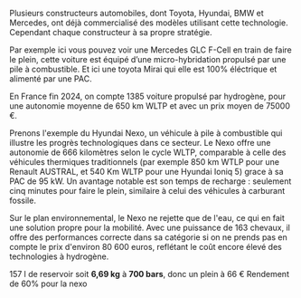 Plusieurs constructeurs automobiles, dont Toyota, Hyundai, BMW et Mercedes, ont déjà commercialisé des modèles utilisant cette technologie. Cependant chaque constructeur à sa propre stratégie.

Par exemple ici vous pouvez voir une Mercedes GLC F-Cell en train de faire le plein, cette voiture est équipé d’une micro-hybridation propulsé par une pile à combustible. Et ici une toyota Mirai qui elle est 100% éléctrique et alimenté par une PAC.

En France fin 2024, on compte 1385 voiture propulsé par hydrogène, pour une autonomie moyenne de 650 km WLTP et avec un prix moyen de 75000 €.

Prenons l'exemple du Hyundai Nexo, un véhicule à pile à combustible qui illustre les progrès technologiques dans ce secteur. Le Nexo offre une autonomie de 666 kilomètres selon le cycle WLTP, comparable à celle des véhicules thermiques traditionnels (par exemple 850 km WTLP pour une Renault AUSTRAL, et 540 Km WLTP pour une Hyundai Ioniq 5) grace à sa PAC de 95 kW. Un avantage notable est son temps de recharge : seulement cinq minutes pour faire le plein, similaire à celui des véhicules à carburant fossile.

Sur le plan environnemental, le Nexo ne rejette que de l'eau, ce qui en fait une solution propre pour la mobilité. Avec une puissance de 163 chevaux, il offre des performances correcte dans sa catégorie si on ne prends pas en compte le prix d'environ 80 600 euros, reflétant le coût encore élevé des technologies à hydrogène.


  
157 l de reservoir soit **6,69 kg** à **700 bars**, donc un plein à 66 €
Rendement de 60% pour la nexo
